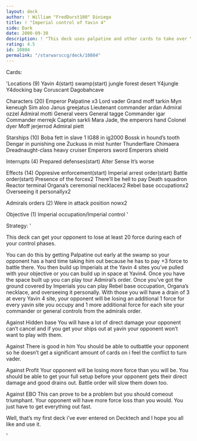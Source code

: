 ```yaml
---
layout: deck
author: ! William "FredDurst100" Diniega
title: ! "Imperial control of Yavin 4"
side: Dark
date: 2000-09-30
description: ! "This deck uses palpatine and other cards to take over Yavin 4 the way it should have been done."
rating: 4.5
id: 10804
permalink: "/starwarsccg/deck/10804"
---
```

Cards: 

'Locations (9)
Yavin 4(start)
swamp(start)
jungle
forest
desert
Y4jungle
Y4docking bay
Coruscant
Dagobahcave

Characters (20)
Emperor Palpatine x3
Lord vader
Grand moff tarkin
Myn keneugh
Sim aloo
Janus greejatus
Lieutenant commander ardan
Admiral ozzel
Admiral motti
General veers
General tagge
Commander igar
Commander merrejk
Captain sarkli
Mara Jade, the emperors hand
Colonel dyer
Moff jerjerrod
Admiral piett

Starships (10)
Boba fett in slave 1
IG88 in ig2000
Bossk in hound’s tooth
Dengar in punishing one
Zuckuss in mist hunter
Thunderflare
Chimaera
Dreadnaught-class heavy cruiser
Emperors sword
Emperors shield

Interrupts (4)
Prepared defenses(start)
Alter
Sense
It’s worse

Effects (14)
Oppresive enforcement(start)
Imperial arrest order(start)
Battle order(start)
Presence of the forcex2
There’ll be hell to pay
Death squadron
Reactor terminal
Organa’s ceremonial necklacex2
Rebel base occupationx2
Overseeing it personallyx2

Admirals orders (2)
Were in attack position nowx2

Objective (1)
Imperial occupation/Imperial control '

Strategy: '

This deck can get your opponent to lose at least 20 force during each of your control phases.

You can do this by getting Palpatine out early at the swamp so your opponent has a hard time taking him out because he has to pay +3 force to battle there.  You then build up Imperials at the Yavin 4 sites you’ve pulled with your objective or you can build up in space at Yavin4.  Once you have the space built up you can play tour Admiral’s order. Once you’ve got the ground covered by Imperials you can play Rebel base occupation, Organa’s necklace, and overseeing it personally.
With those you will have a drain of 3 at every Yavin 4 site, your opponent will be losing an additional 1 force for every yavin site you occupy and 1 more additional force for each site your commander or general controls from the admirals order.

Against Hidden base
  You will have a lot of direct damage your opponent can’t cancel and if you get your ships out at yavin your opponent won’t want to play with them.

Against There is good in him
  You should be able to outbattle your opponent so he doesn’t get a significant amount of cards on i feel the conflict to turn vader.

Against Profit
  Your opponent will be losing more force than you will be.  You should be able to get your full setup before your opponent gets their direct damage and good drains out. Battle order will slow them down too.

Against EBO
  This can prove to be a problem but you should comeout triumphant. Your opponent will have more force loss than you would. You just have to get everything out fast.

Well, that’s my first deck i’ve ever entered on Decktech and I hope you all like and use it.

'
